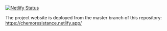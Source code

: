 [![Netlify Status](https://api.netlify.com/api/v1/badges/5e5551cb-0c62-4870-9d50-eeb60aa4bbb7/deploy-status)](https://app.netlify.com/projects/chemoresistance/deploys)

The project website is deployed from the master branch of this repository: https://chemoresistance.netlify.app/
